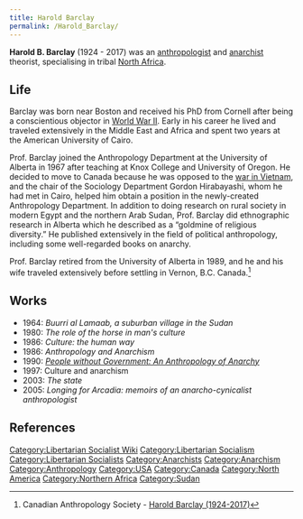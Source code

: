 ```yaml
---
title: Harold Barclay
permalink: /Harold_Barclay/
---
```


**Harold B. Barclay** (1924 - 2017) was an
[anthropologist](Anthropology "wikilink") and
[anarchist](Anarchism "wikilink") theorist, specialising in tribal
[North
Africa](Timeline_of_Libertarian_Socialism_in_Northern_Africa "wikilink").

## Life

Barclay was born near Boston and received his PhD from Cornell after
being a conscientious objector in [World War
II](World_War_II "wikilink"). Early in his career he lived and traveled
extensively in the Middle East and Africa and spent two years at the
American University of Cairo.

Prof. Barclay joined the Anthropology Department at the University of
Alberta in 1967 after teaching at Knox College and University of Oregon.
He decided to move to Canada because he was opposed to the [war in
Vietnam](Vietnam_War "wikilink"), and the chair of the Sociology
Department Gordon Hirabayashi, whom he had met in Cairo, helped him
obtain a position in the newly-created Anthropology Department. In
addition to doing research on rural society in modern Egypt and the
northern Arab Sudan, Prof. Barclay did ethnographic research in Alberta
which he described as a “goldmine of religious diversity.” He published
extensively in the field of political anthropology, including some
well-regarded books on anarchy.

Prof. Barclay retired from the University of Alberta in 1989, and he and
his wife traveled extensively before settling in Vernon, B.C.
Canada.[^1]

## Works

- 1964: *Buurri al Lamaab, a suburban village in the Sudan*
- 1980: *The role of the horse in man's culture*
- 1986: *Culture: the human way*
- 1986: *Anthropology and Anarchism*
- 1990: *[People without Government: An Anthropology of
  Anarchy](People_without_Government:_An_Anthropology_of_Anarchy "wikilink")*
- 1997: Culture and anarchism
- 2003: *The state*
- 2005: *Longing for Arcadia: memoirs of an anarcho-cynicalist
  anthropologist*

## References

<references />

[Category:Libertarian Socialist
Wiki](Category:Libertarian_Socialist_Wiki "wikilink")
[Category:Libertarian
Socialism](Category:Libertarian_Socialism "wikilink")
[Category:Libertarian
Socialists](Category:Libertarian_Socialists "wikilink")
[Category:Anarchists](Category:Anarchists "wikilink")
[Category:Anarchism](Category:Anarchism "wikilink")
[Category:Anthropology](Category:Anthropology "wikilink")
[Category:USA](Category:USA "wikilink")
[Category:Canada](Category:Canada "wikilink") [Category:North
America](Category:North_America "wikilink") [Category:Northern
Africa](Category:Northern_Africa "wikilink")
[Category:Sudan](Category:Sudan "wikilink")

[^1]: Canadian Anthropology Society - [Harold Barclay
    (1924-2017)](https://cascacultureblog.wordpress.com/2018/04/30/harold-barclay/)